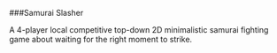 ###Samurai Slasher

A 4-player local competitive top-down 2D minimalistic samurai fighting game about waiting for the right moment to strike.
